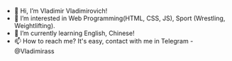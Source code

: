 - 👋 Hi, I’m Vladimir Vladimirovich!
- 👀 I’m interested in Web Programming(HTML, CSS, JS), Sport (Wrestling, Weightlifting).
- 🌱 I’m currently learning English, Chinese!
- 📫 How to reach me? It's easy, contact with me in Telegram - @Vladimirass

